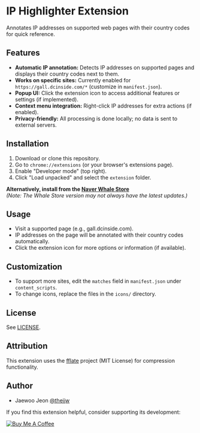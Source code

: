 
# IP Highlighter Extension

Annotates IP addresses on supported web pages with their country codes for quick reference.

## Features

- **Automatic IP annotation:** Detects IP addresses on supported pages and displays their country codes next to them.
- **Works on specific sites:** Currently enabled for `https://gall.dcinside.com/*` (customize in `manifest.json`).
- **Popup UI:** Click the extension icon to access additional features or settings (if implemented).
- **Context menu integration:** Right-click IP addresses for extra actions (if enabled).
- **Privacy-friendly:** All processing is done locally; no data is sent to external servers.

## Installation

1. Download or clone this repository.
2. Go to `chrome://extensions` (or your browser's extensions page).
3. Enable "Developer mode" (top right).
4. Click "Load unpacked" and select the `extension` folder.

**Alternatively, install from the [Naver Whale Store](https://store.whale.naver.com/detail/oimkdokokdnhpmoplhgcgcdmpkafncij)**  
_(Note: The Whale Store version may not always have the latest updates.)_

## Usage

- Visit a supported page (e.g., gall.dcinside.com).
- IP addresses on the page will be annotated with their country codes automatically.
- Click the extension icon for more options or information (if available).

## Customization

- To support more sites, edit the `matches` field in `manifest.json` under `content_scripts`.
- To change icons, replace the files in the `icons/` directory.

## License
See [LICENSE](LICENSE).

## Attribution

This extension uses the [fflate](https://github.com/101arrowz/fflate) project (MIT License) for compression functionality.

## Author
- Jaewoo Jeon [@thejjw](https://github.com/thejjw)

If you find this extension helpful, consider supporting its development:

[![Buy Me A Coffee](https://cdn.buymeacoffee.com/buttons/default-yellow.png)](https://www.buymeacoffee.com/jwjeon)
